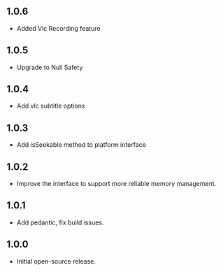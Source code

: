 ## 1.0.6

- Added Vlc Recording feature

## 1.0.5

- Upgrade to Null Safety

## 1.0.4

- Add vlc subtitle options

## 1.0.3

- Add isSeekable method to platform interface

## 1.0.2

- Improve the interface to support more reliable memory management.

## 1.0.1

- Add pedantic, fix build issues.

## 1.0.0

- Initial open-source release.